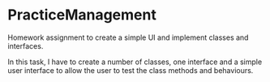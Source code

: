 # PracticeManagement
Homework assignment to create a simple UI and implement classes and interfaces.

In this task, I have to create a number of classes, one interface and a simple user interface to allow the user to test the class methods and behaviours.

